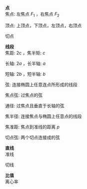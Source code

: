**点**  
焦点: 左焦点 $F_1$ ，右焦点 $F_2$  
  
顶点: 上顶点，下顶点，左顶点，右顶点  
  
切点  
  
**线段**  
焦距: $2c$ ，焦半矩: $c$  
  
长轴: $2a$ ，长半轴: $a$  
  
短轴: $2b$ ，短半轴: $b$  
  
弦: 连接椭圆上任意连点所形成的线段  
  
焦点弦: 过焦点的弦  
  
通径: 过焦点且垂直于长轴的弦  
  
焦半径: 连接焦点与椭圆上任意点的线段  
  
焦准距: 焦点到准线的距离 $p$  
  
切点弦: 两个切点连接成的弦  
  
**直线**  
准线  
  
切线  
  
**比值**  
离心率  
